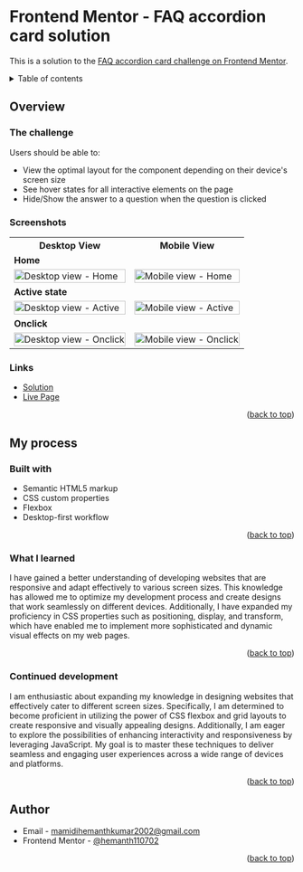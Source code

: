 <div id="top"></div>

# Frontend Mentor - FAQ accordion card solution

This is a solution to the [FAQ accordion card challenge on Frontend Mentor](https://www.frontendmentor.io/challenges/faq-accordion-card-XlyjD0Oam).

<details>
<summary>Table of contents</summary>

-   [Overview](#overview)
    -   [The challenge](#the-challenge)
    -   [Screenshots](#screenshots)
    -   [Links](#links)
-   [My process](#my-process)
    -   [Built with](#built-with)
    -   [What I learned](#what-i-learned)
    -   [Continued Development](#continued-development)
-   [Author](#author)

</details>

## Overview

### The challenge

Users should be able to:

- View the optimal layout for the component depending on their device's screen size 
- See hover states for all interactive elements on the page
- Hide/Show the answer to a question when the question is clicked


### Screenshots

<table>
    <tr>
        <th>Desktop View</th>
        <th>Mobile View</th>
    </tr>
    <tr>
      <td colspan="2" style="text-align: left;font-weight: bold;">Home</td>
    </tr>
    <tr>
        <td>
            <img src="https://github.com/hemanth110702/faq-accordion-card-challenge/assets/89832451/3aaa3472-4da0-4d04-a2a2-6d9e810f87cf" width="100%" title="Desktop view - Home"/>
        </td>
        <td>
            <img src="https://github.com/hemanth110702/faq-accordion-card-challenge/assets/89832451/471e4173-75a4-460e-b409-66d22f26fec6" width="100%" title="Mobile view - Home"/>
        </td>
    </tr>
    <tr>
      <td colspan="2" style="text-align: left;font-weight: bold;">Active state</td>
    </tr>
    <tr>
        <td>
            <img src="https://github.com/hemanth110702/faq-accordion-card-challenge/assets/89832451/2b454e55-5688-42af-95a6-6d4ba8de726f" width="100%" title="Desktop view - Active"/>
        </td>
        <td>
            <img src="https://github.com/hemanth110702/faq-accordion-card-challenge/assets/89832451/ac7b7e71-fbb2-4f78-b796-22263c157e6c" width="100%" title="Mobile view - Active"/>
        </td>
    </tr>
    <tr>
      <td colspan="2" style="text-align: left;font-weight: bold;">Onclick</td>
    </tr>
    <tr>
        <td>
            <img src="https://github.com/hemanth110702/faq-accordion-card-challenge/assets/89832451/da9f02c1-97ea-4846-b50e-b9241f10a701" width="100%" title="Desktop view - Onclick"/>
        </td>
        <td>
            <img src="https://github.com/hemanth110702/faq-accordion-card-challenge/assets/89832451/a682aaac-d702-46d3-b524-03681986f26e" width="100%" title="Mobile view - Onclick"/>
        </td>
    </tr>
</table>

### Links

- [Solution](https://github.com/hemanth110702/faq-accordion-card-challenge)
- [Live Page](https://hemanth110702.github.io/faq-accordion-card-challenge/)

<p align="right">(<a href="#top">back to top</a>)</p>

## My process

### Built with

- Semantic HTML5 markup
- CSS custom properties
- Flexbox
- Desktop-first workflow

<p align="right">(<a href="#top">back to top</a>)</p>

### What I learned

I have gained a better understanding of developing websites that are responsive and adapt effectively to various screen sizes. This knowledge has allowed me to optimize my development process and create designs that work seamlessly on different devices. Additionally, I have expanded my proficiency in CSS properties such as positioning, display, and transform, which have enabled me to implement more sophisticated and dynamic visual effects on my web pages.

<p align="right">(<a href="#top">back to top</a>)</p>

### Continued development

I am enthusiastic about expanding my knowledge in designing websites that effectively cater to different screen sizes. Specifically, I am determined to become proficient in utilizing the power of CSS flexbox and grid layouts to create responsive and visually appealing designs. Additionally, I am eager to explore the possibilities of enhancing interactivity and responsiveness by leveraging JavaScript. My goal is to master these techniques to deliver seamless and engaging user experiences across a wide range of devices and platforms.

<p align="right">(<a href="#top">back to top</a>)</p>

## Author

- Email - [mamidihemanthkumar2002@gmail.com](mailto:mamidihemanthkumar2002@gmail.com)
- Frontend Mentor - [@hemanth110702](https://www.frontendmentor.io/profile/hemanth110702)

<p align="right">(<a href="#top">back to top</a>)</p>


